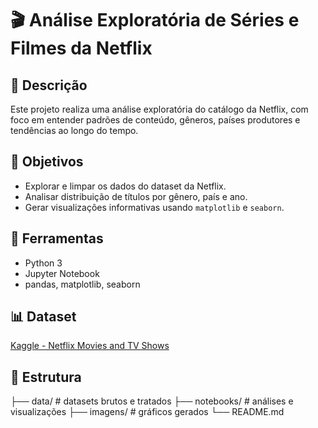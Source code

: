 # 🎬 Análise Exploratória de Séries e Filmes da Netflix

## 📖 Descrição
Este projeto realiza uma análise exploratória do catálogo da Netflix, com foco em entender padrões de conteúdo, gêneros, países produtores e tendências ao longo do tempo.

## 🎯 Objetivos
- Explorar e limpar os dados do dataset da Netflix.
- Analisar distribuição de títulos por gênero, país e ano.
- Gerar visualizações informativas usando `matplotlib` e `seaborn`.

## 🧰 Ferramentas
- Python 3
- Jupyter Notebook
- pandas, matplotlib, seaborn

## 📊 Dataset
[Kaggle - Netflix Movies and TV Shows](https://www.kaggle.com/shivamb/netflix-shows)

## 📂 Estrutura

├── data/ # datasets brutos e tratados
├── notebooks/ # análises e visualizações
├── imagens/ # gráficos gerados
└── README.md
